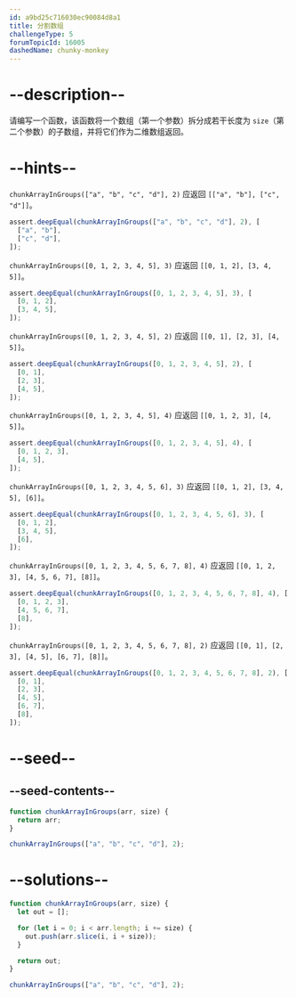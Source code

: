 ```yaml
---
id: a9bd25c716030ec90084d8a1
title: 分割数组
challengeType: 5
forumTopicId: 16005
dashedName: chunky-monkey
---
```


# --description--

请编写一个函数，该函数将一个数组（第一个参数）拆分成若干长度为 `size`（第二个参数）的子数组，并将它们作为二维数组返回。

# --hints--

`chunkArrayInGroups(["a", "b", "c", "d"], 2)` 应返回 `[["a", "b"], ["c", "d"]]`。

```js
assert.deepEqual(chunkArrayInGroups(["a", "b", "c", "d"], 2), [
  ["a", "b"],
  ["c", "d"],
]);
```

`chunkArrayInGroups([0, 1, 2, 3, 4, 5], 3)` 应返回 `[[0, 1, 2], [3, 4, 5]]`。

```js
assert.deepEqual(chunkArrayInGroups([0, 1, 2, 3, 4, 5], 3), [
  [0, 1, 2],
  [3, 4, 5],
]);
```

`chunkArrayInGroups([0, 1, 2, 3, 4, 5], 2)` 应返回 `[[0, 1], [2, 3], [4, 5]]`。

```js
assert.deepEqual(chunkArrayInGroups([0, 1, 2, 3, 4, 5], 2), [
  [0, 1],
  [2, 3],
  [4, 5],
]);
```

`chunkArrayInGroups([0, 1, 2, 3, 4, 5], 4)` 应返回 `[[0, 1, 2, 3], [4, 5]]`。

```js
assert.deepEqual(chunkArrayInGroups([0, 1, 2, 3, 4, 5], 4), [
  [0, 1, 2, 3],
  [4, 5],
]);
```

`chunkArrayInGroups([0, 1, 2, 3, 4, 5, 6], 3)` 应返回 `[[0, 1, 2], [3, 4, 5], [6]]`。

```js
assert.deepEqual(chunkArrayInGroups([0, 1, 2, 3, 4, 5, 6], 3), [
  [0, 1, 2],
  [3, 4, 5],
  [6],
]);
```

`chunkArrayInGroups([0, 1, 2, 3, 4, 5, 6, 7, 8], 4)` 应返回 `[[0, 1, 2, 3], [4, 5, 6, 7], [8]]`。

```js
assert.deepEqual(chunkArrayInGroups([0, 1, 2, 3, 4, 5, 6, 7, 8], 4), [
  [0, 1, 2, 3],
  [4, 5, 6, 7],
  [8],
]);
```

`chunkArrayInGroups([0, 1, 2, 3, 4, 5, 6, 7, 8], 2)` 应返回 `[[0, 1], [2, 3], [4, 5], [6, 7], [8]]`。

```js
assert.deepEqual(chunkArrayInGroups([0, 1, 2, 3, 4, 5, 6, 7, 8], 2), [
  [0, 1],
  [2, 3],
  [4, 5],
  [6, 7],
  [8],
]);
```

# --seed--

## --seed-contents--

```js
function chunkArrayInGroups(arr, size) {
  return arr;
}

chunkArrayInGroups(["a", "b", "c", "d"], 2);
```

# --solutions--

```js
function chunkArrayInGroups(arr, size) {
  let out = [];

  for (let i = 0; i < arr.length; i += size) {
    out.push(arr.slice(i, i + size));
  }

  return out;
}

chunkArrayInGroups(["a", "b", "c", "d"], 2);
```

